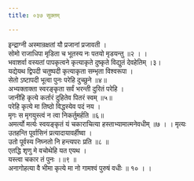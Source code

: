 ```yaml
---
title: ०३७ सूक्तम्

---
```

इन्द्राग्नी अस्मान्रक्षतां यौ प्रजानां प्रजावती ।  
सोमो राजाधिपा मृडिता च भूतस्य नः पतयो मृडयन्तु ॥२ । ।  
भवाशर्वा वस्यतां पापकृत्वने कृत्याकृते दुष्कृते विद्युतं देवहेतिम् ।३।  
यद्येयथ द्विपदी चतुष्पदी कृत्याकृता सम्भृता विश्वरूपा ।  
सेतो ऽष्टापदी भूत्वा पुनः परेहि दुच्छुने ॥४॥  
अभ्यक्ताक्ता स्वरङ्कृता सर्वं भरन्ती दुरितं परेहि ।  
जानीहि कृत्ये कर्तारं दुहितेव पितरं स्वम् ॥५॥  
परेहि कृत्ये मा तिष्ठो विद्धस्येव पदं नय ।  
मृगः स मृगयुस्त्वं न त्वा निकर्तुमर्हति ॥६॥  
अमर्त्यो मर्त्यः स्वयङ्कृतं यं चकाराचित्या हस्ताभ्यामात्मनेवधीम् ॥७ । । मृत्यः  
उतहन्ति पूर्वासिनं प्रत्यादायावर्हीष्वा ।  
उतो पूर्वस्य निघ्नतो नि हन्त्यपरः प्रति ॥८ ॥  
एतद्धि शृणु मे वचोथेहि यत एयथ ।  
यस्त्वा चकार तं पुनः ।॥९ ॥  
अनागोहत्या वै भीमा कृत्ये मा नो गामश्वं पुरुषं वधीः ॥ १० । ।  